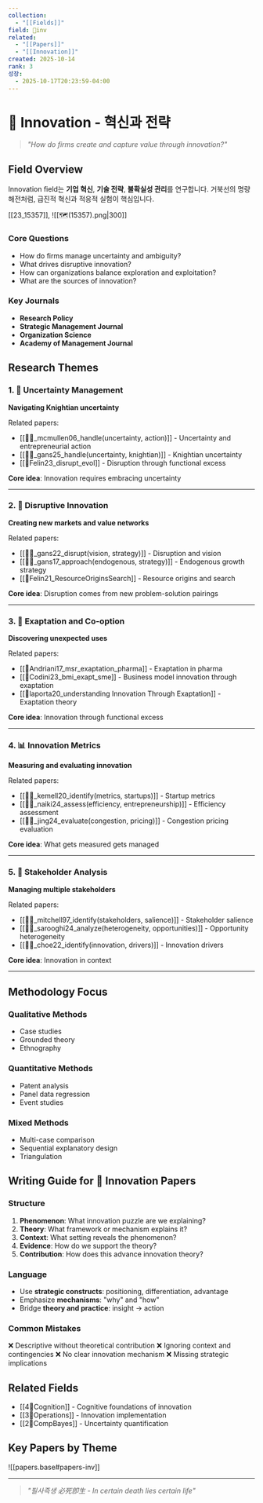 ```yaml
---
collection:
  - "[[Fields]]"
field: 🐢inv
related:
  - "[[Papers]]"
  - "[[Innovation]]"
created: 2025-10-14
rank: 3
성장:
  - 2025-10-17T20:23:59-04:00
---
```



# 🐢 Innovation - 혁신과 전략

> *"How do firms create and capture value through innovation?"*

## Field Overview

Innovation field는 **기업 혁신**, **기술 전략**, **불확실성 관리**를 연구합니다. 거북선의 명량해전처럼, 급진적 혁신과 적응적 실험이 핵심입니다.


[[23_15357]], ![[🗺️(15357).png|300]]
### Core Questions
- How do firms manage uncertainty and ambiguity?
- What drives disruptive innovation?
- How can organizations balance exploration and exploitation?
- What are the sources of innovation?

### Key Journals
- **Research Policy**
- **Strategic Management Journal**
- **Organization Science**
- **Academy of Management Journal**

## Research Themes

### 1. 🎯 Uncertainty Management
**Navigating Knightian uncertainty**

Related papers:
- [[📜🐢_mcmullen06_handle(uncertainty, action)]] - Uncertainty and entrepreneurial action
- [[📜🐢_gans25_handle(uncertainty, knightian)]] - Knightian uncertainty
- [[📜Felin23_disrupt_evol]] - Disruption through functional excess

**Core idea**: Innovation requires embracing uncertainty

---

### 2. 🚀 Disruptive Innovation
**Creating new markets and value networks**

Related papers:
- [[📜🐢_gans22_disrupt(vision, strategy)]] - Disruption and vision
- [[📜🐢_gans17_approach(endogenous, strategy)]] - Endogenous growth strategy
- [[📜Felin21_ResourceOriginsSearch]] - Resource origins and search

**Core idea**: Disruption comes from new problem-solution pairings

---

### 3. 🔬 Exaptation and Co-option
**Discovering unexpected uses**

Related papers:
- [[📜Andriani17_msr_exaptation_pharma]] - Exaptation in pharma
- [[📜Codini23_bmi_exapt_sme]] - Business model innovation through exaptation
- [[📜laporta20_understanding Innovation Through Exaptation]] - Exaptation theory

**Core idea**: Innovation through functional excess

---

### 4. 📊 Innovation Metrics
**Measuring and evaluating innovation**

Related papers:
- [[📜🐢_kemell20_identify(metrics, startups)]] - Startup metrics
- [[📜🐢_naiki24_assess(efficiency, entrepreneurship)]] - Efficiency assessment
- [[📜🐢_jing24_evaluate(congestion, pricing)]] - Congestion pricing evaluation

**Core idea**: What gets measured gets managed

---

### 5. 👥 Stakeholder Analysis
**Managing multiple stakeholders**

Related papers:
- [[📜🐢_mitchell97_identify(stakeholders, salience)]] - Stakeholder salience
- [[📜🐢_sarooghi24_analyze(heterogeneity, opportunities)]] - Opportunity heterogeneity
- [[📜🐢_choe22_identify(innovation, drivers)]] - Innovation drivers

**Core idea**: Innovation in context

---

## Methodology Focus

### Qualitative Methods
- Case studies
- Grounded theory
- Ethnography

### Quantitative Methods
- Patent analysis
- Panel data regression
- Event studies

### Mixed Methods
- Multi-case comparison
- Sequential explanatory design
- Triangulation

## Writing Guide for 🐢 Innovation Papers

### Structure
1. **Phenomenon**: What innovation puzzle are we explaining?
2. **Theory**: What framework or mechanism explains it?
3. **Context**: What setting reveals the phenomenon?
4. **Evidence**: How do we support the theory?
5. **Contribution**: How does this advance innovation theory?

### Language
- Use **strategic constructs**: positioning, differentiation, advantage
- Emphasize **mechanisms**: "why" and "how"
- Bridge **theory and practice**: insight → action

### Common Mistakes
❌ Descriptive without theoretical contribution
❌ Ignoring context and contingencies
❌ No clear innovation mechanism
❌ Missing strategic implications

## Related Fields
- [[4👾Cognition]] - Cognitive foundations of innovation
- [[3🐙Operations]] - Innovation implementation
- [[2🐅CompBayes]] - Uncertainty quantification

## Key Papers by Theme

![[papers.base#papers-inv]]

---

> *"필사즉생 必死卽生 - In certain death lies certain life"*
